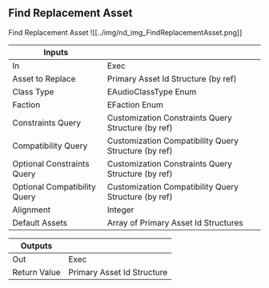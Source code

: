 ## Find Replacement Asset
Find Replacement Asset
![[../img/nd_img_FindReplacementAsset.png]]

|Inputs||
|--|--|
| In | Exec |
| Asset to Replace | Primary Asset Id Structure (by ref) |
| Class Type | EAudioClassType Enum |
| Faction | EFaction Enum |
| Constraints Query | Customization Constraints Query Structure (by ref) |
| Compatibility Query | Customization Compatibility Query Structure (by ref) |
| Optional Constraints Query | Customization Constraints Query Structure (by ref) |
| Optional Compatibility Query | Customization Compatibility Query Structure (by ref) |
| Alignment | Integer |
| Default Assets | Array of Primary Asset Id Structures |

|Outputs||
|--|--|
| Out | Exec |
| Return Value | Primary Asset Id Structure |
